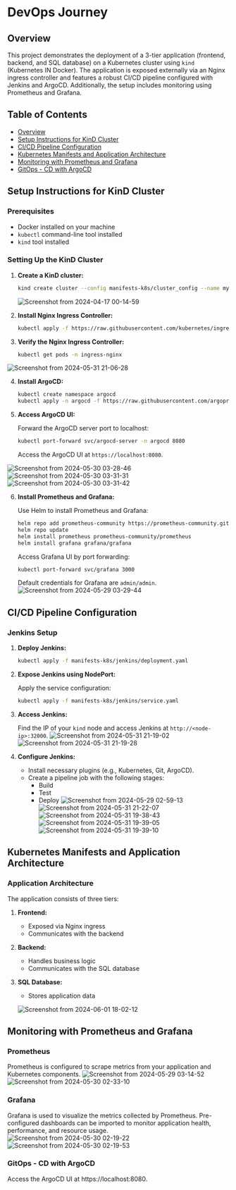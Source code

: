 # DevOps Journey

## Overview

This project demonstrates the deployment of a 3-tier application (frontend, backend, and SQL database) on a Kubernetes cluster using `kind` (Kubernetes IN Docker). The application is exposed externally via an Nginx ingress controller and features a robust CI/CD pipeline configured with Jenkins and ArgoCD. Additionally, the setup includes monitoring using Prometheus and Grafana.

## Table of Contents

- [Overview](#overview)
- [Setup Instructions for KinD Cluster](#setup-instructions-for-kind-cluster)
- [CI/CD Pipeline Configuration](#cicd-pipeline-configuration)
- [Kubernetes Manifests and Application Architecture](#kubernetes-manifests-and-application-architecture)
- [Monitoring with Prometheus and Grafana](#monitoring-with-prometheus-and-grafana)
- [GitOps - CD with ArgoCD](#gitops---cd-with-argocd)

## Setup Instructions for KinD Cluster

### Prerequisites

- Docker installed on your machine
- `kubectl` command-line tool installed
- `kind` tool installed

### Setting Up the KinD Cluster

1. **Create a KinD cluster:**

    ```sh
    kind create cluster --config manifests-k8s/cluster_config --name my-cluster
    ```

   ![Screenshot from 2024-04-17 00-14-59](https://github.com/KarimElAraby/DevOps-Journey/assets/137705973/4b8742d4-1eb6-407d-a4f3-30ce6fc00693)


2. **Install Nginx Ingress Controller:**

    ```sh
    kubectl apply -f https://raw.githubusercontent.com/kubernetes/ingress-nginx/main/deploy/static/provider/kind/deploy.yaml
    ```

3. **Verify the Nginx Ingress Controller:**

    ```sh
    kubectl get pods -n ingress-nginx
    ```
![Screenshot from 2024-05-31 21-06-28](https://github.com/KarimElAraby/DevOps-Journey/assets/137705973/6e4d2517-d0c6-4ce3-bb87-b7dfb064899f)

4. **Install ArgoCD:**

    ```sh
    kubectl create namespace argocd
    kubectl apply -n argocd -f https://raw.githubusercontent.com/argoproj/argo-cd/stable/manifests/install.yaml
    ```

5. **Access ArgoCD UI:**

    Forward the ArgoCD server port to localhost:

    ```sh
    kubectl port-forward svc/argocd-server -n argocd 8080
    ```

    Access the ArgoCD UI at `https://localhost:8080`.

![Screenshot from 2024-05-30 03-28-46](https://github.com/KarimElAraby/DevOps-Journey/assets/137705973/f07e7452-fdee-4423-8c5a-81e7e9933905)
![Screenshot from 2024-05-30 03-31-31](https://github.com/KarimElAraby/DevOps-Journey/assets/137705973/671d65ee-5f95-4bc3-b7a3-cf43e1372a32)
![Screenshot from 2024-05-30 03-31-42](https://github.com/KarimElAraby/DevOps-Journey/assets/137705973/41332b1b-cf1e-40ce-a588-fae010d4ce53)

6. **Install Prometheus and Grafana:**

    Use Helm to install Prometheus and Grafana:

    ```sh
    helm repo add prometheus-community https://prometheus-community.github.io/helm-charts
    helm repo update
    helm install prometheus prometheus-community/prometheus
    helm install grafana grafana/grafana
    ```

    Access Grafana UI by port forwarding:

    ```sh
    kubectl port-forward svc/grafana 3000
    ```

    Default credentials for Grafana are `admin/admin`.
![Screenshot from 2024-05-29 03-29-44](https://github.com/KarimElAraby/DevOps-Journey/assets/137705973/3c70a778-c733-4b5c-8093-15e4296bbc79)

## CI/CD Pipeline Configuration

### Jenkins Setup

1. **Deploy Jenkins:**

    ```sh
    kubectl apply -f manifests-k8s/jenkins/deployment.yaml
    ```

2. **Expose Jenkins using NodePort:**

    Apply the service configuration:

    ```sh
    kubectl apply -f manifests-k8s/jenkins/service.yaml
    ```

3. **Access Jenkins:**

    Find the IP of your `kind` node and access Jenkins at `http://<node-ip>:32000`.
![Screenshot from 2024-05-31 21-19-02](https://github.com/KarimElAraby/DevOps-Journey/assets/137705973/a24c6980-f4eb-4b56-aab8-249d234a2630)
![Screenshot from 2024-05-31 21-19-28](https://github.com/KarimElAraby/DevOps-Journey/assets/137705973/6a2453a7-291c-4f1f-aaf7-c45df907926d)

4. **Configure Jenkins:**

    - Install necessary plugins (e.g., Kubernetes, Git, ArgoCD).
    - Create a pipeline job with the following stages:
      - Build
      - Test
      - Deploy
![Screenshot from 2024-05-29 02-59-13](https://github.com/KarimElAraby/DevOps-Journey/assets/137705973/e17dd448-fb1b-49a1-9c3c-535b3ca69bf0)
![Screenshot from 2024-05-31 21-22-07](https://github.com/KarimElAraby/DevOps-Journey/assets/137705973/5fc091dd-bf1f-45ef-81bd-05714cb6c66b)
![Screenshot from 2024-05-31 19-38-43](https://github.com/KarimElAraby/DevOps-Journey/assets/137705973/c5f6bce5-4787-4e75-b53d-61390ec34e43)
![Screenshot from 2024-05-31 19-39-05](https://github.com/KarimElAraby/DevOps-Journey/assets/137705973/8ac6a14c-f82d-40b7-a109-dea78dbbb016)
![Screenshot from 2024-05-31 19-39-10](https://github.com/KarimElAraby/DevOps-Journey/assets/137705973/15970125-0089-42e3-b789-9ba04736f63e)

## Kubernetes Manifests and Application Architecture

### Application Architecture

The application consists of three tiers:

1. **Frontend:**
   - Exposed via Nginx ingress
   - Communicates with the backend

2. **Backend:**
   - Handles business logic
   - Communicates with the SQL database

3. **SQL Database:**
   - Stores application data

   ![Screenshot from 2024-06-01 18-02-12](https://github.com/KarimElAraby/DevOps-Journey/assets/137705973/5e825e40-ad34-4f96-8177-b343806cf7cd)

## Monitoring with Prometheus and Grafana

### Prometheus

Prometheus is configured to scrape metrics from your application and Kubernetes components.
![Screenshot from 2024-05-29 03-14-52](https://github.com/KarimElAraby/DevOps-Journey/assets/137705973/ae4c6a36-160e-474b-95fb-84a6c2f227e3)
![Screenshot from 2024-05-30 02-33-10](https://github.com/KarimElAraby/DevOps-Journey/assets/137705973/41c7333b-8170-4766-af17-727d01443a40)

### Grafana

Grafana is used to visualize the metrics collected by Prometheus. Pre-configured dashboards can be imported to monitor application health, performance, and resource usage.
![Screenshot from 2024-05-30 02-19-22](https://github.com/KarimElAraby/DevOps-Journey/assets/137705973/26e5ff42-a58b-42c2-ab74-b204a0f08fe9)
![Screenshot from 2024-05-30 02-19-53](https://github.com/KarimElAraby/DevOps-Journey/assets/137705973/90aaf39a-9bd1-4ba8-b0ab-91fe6ba3e12b)

### GitOps - CD with ArgoCD

Access the ArgoCD UI at https://localhost:8080.
